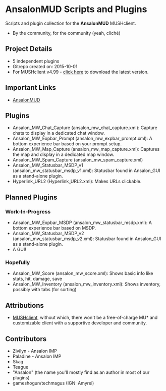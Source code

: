 # AnsalonMUD Scripts and Plugins
Scripts and plugin collection for the **AnsalonMUD** MUSHclient.

* By the community, for the community (yeah, cliché)

## Project Details
* 5 independent plugins
* Gitrepo created on: 2015-10-01
* For MUSHclient v4.99 - [click here](http://www.gammon.com.au/forum/bbshowpost.php?bbtopic_id=1) to download the latest version.

## Important Links
* [AnsalonMUD](http://ansalonmud.net "Official Website")

## Plugins
* Ansalon_MW_Chat_Capture (ansalon_mw_chat_capture.xml): Capture chats to display in a dedicated chat window.
* Ansalon_MW_Expbar_Prompt (ansalon_mw_expbar_prompt.xml): A bottom experience bar based on your prompt setup.
* Ansalon_MW_Map_Capture (ansalon_mw_map_capture.xml): Captures the map and display in a dedicated map window.
* Ansalon_MW_Spam_Capture (ansalon_mw_spam_capture.xml)
* Ansalon_MW_Statusbar_MSDP_v1 (ansalon_mw_statusbar_msdp_v1.xml): Statusbar found in Ansalon_GUI as a stand-alone plugin.
* Hyperlink_URL2 (Hyperlink_URL2.xml): Makes URLs clickable.

## Planned Plugins
### Work-In-Progress
* Ansalon_MW_Expbar_MSDP (ansalon_mw_statusbar_msdp.xml): A bottom experience bar based on MSDP.
* Ansalon_MW_Statusbar_MSDP_v2 (ansalon_mw_statusbar_msdp_v2.xml): Statusbar found in Ansalon_GUI as a stand-alone plugin.
* A GUI!

### Hopefully
* Ansalon_MW_Score (ansalon_mw_score.xml): Shows basic info like stats, hit, damage, save
* Ansalon_MW_Inventory (ansalon_mw_inventory.xml): Shows inventory, possibly with tabs (for sorting)

## Attributions
* [MUSHclient](http://www.mushclient.com), without which, there won't be a free-of-charge MU* and customizable client with a supportive developer and community.

## Contributors
* Zivilyn - Ansalon IMP
* Paladine - Ansalon IMP
* Skag
* Teague
* "Ansalon" (the name you'll mostly find as an author in most of our plugins)
* gameshogun/techmagus (IGN: Amyrei)
